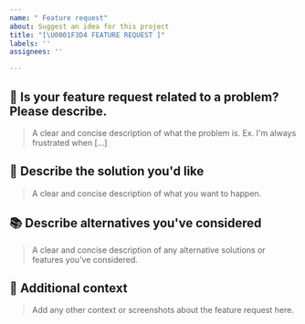 ```yaml
---
name: " Feature request"
about: Suggest an idea for this project
title: "[\U0001F3D4 FEATURE REQUEST ]"
labels: ''
assignees: ''

---
```


## 🔗 Is your feature request related to a problem? Please describe.
> A clear and concise description of what the problem is. Ex. I'm always frustrated when [...]

## 💭 Describe the solution you'd like
> A clear and concise description of what you want to happen.

## 📚 Describe alternatives you've considered
> A clear and concise description of any alternative solutions or features you've considered.

## 🥳 Additional context
> Add any other context or screenshots about the feature request here.
